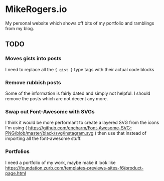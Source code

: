 # MikeRogers.io ##

My personal website which shows off bits of my portfolio and ramblings from my blog.

## TODO

### Moves gists into posts

I need to replace all the `{ gist }` type tags with their actual code blocks

### Remove rubbish posts

Some of the information is fairly dated and simply not helpful. I should remove the posts which are not decent any more.

### Swap out Font-Awesome with SVGs

I think it would be more performant to create a layered SVG from the icons I'm using ( https://github.com/encharm/Font-Awesome-SVG-PNG/blob/master/black/svg/instagram.svg ) then use that instead of importing all the font-awesome stuff.

### Portfolios

I need a portfolio of my work, maybe make it look like https://foundation.zurb.com/templates-previews-sites-f6/product-page.html
